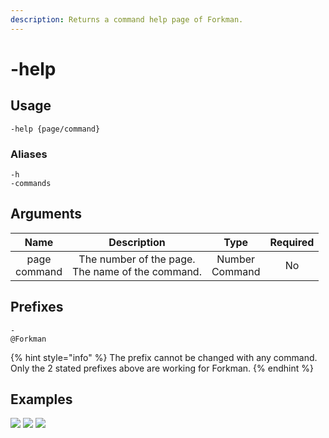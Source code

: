 ```yaml
---
description: Returns a command help page of Forkman.
---
```


# -help

## Usage

```
-help {page/command}
```

### Aliases

```
-h
-commands
```

## Arguments

| Name             | Description                                          | Type               | Required |
| :--------------: | :--------------------------------------------------: | :----------------: | :------: |
| page <br>command | The number of the page. <br>The name of the command. | Number <br>Command | No       |

## Prefixes

```
-
@Forkman
```

{% hint style="info" %}
The prefix cannot be changed with any command. Only the 2 stated prefixes above are working for Forkman.
{% endhint %}

## Examples
![](https://user-images.githubusercontent.com/111157596/235347639-969b58a5-6ece-4af9-a4b1-10120f211775.png)
![](https://user-images.githubusercontent.com/111157596/235347760-a3b526a2-02b8-4443-8861-517040f45cdc.png)
![](https://user-images.githubusercontent.com/111157596/235347650-8c74592e-5c60-4175-86ae-908a9ac97c11.png)